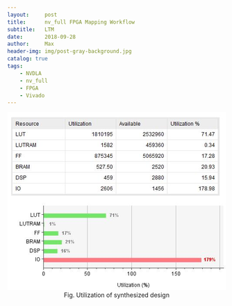 ```yaml
---
layout:     post
title:      nv_full FPGA Mapping Workflow
subtitle:   LTM
date:       2018-09-28
author:     Max
header-img: img/post-gray-background.jpg
catalog: true
tags:
    - NVDLA
    - nv_full
    - FPGA
    - Vivado
---
```



<div align="center">
    
<img src="https://github.com/VVViy/VVViy.github.io/blob/master/img/blog%234-%231.jpg?raw=true" />
Fig. Utilization of synthesized design
    
</div>
